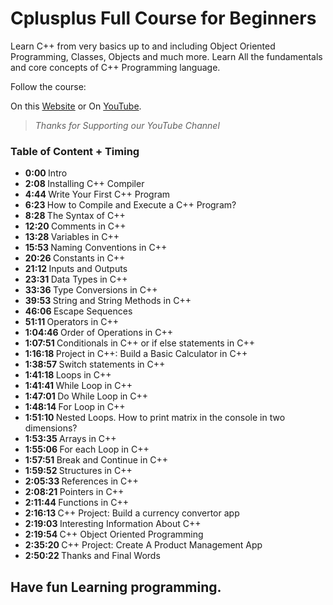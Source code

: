 # Cplusplus Full Course for Beginners

Learn C++ from very basics up to and including Object Oriented Programming, Classes, Objects and much more. Learn All the fundamentals and core concepts of C++ Programming language.

Follow the course:

On this [Website](https://coding-aqyanoos.github.io/Cplusplus-full-course-for-beginners/) or On [YouTube](https://youtu.be/yn1qZsQlyWs).


> _Thanks for Supporting our YouTube Channel_

### Table of Content + Timing

<ul >
    <li><strong>0:00 </strong> Intro</li>
    <li><strong>2:08 </strong> Installing C++ Compiler</li>
    <li><strong>4:44 </strong> Write Your First C++ Program</li>
    <li><strong>6:23 </strong> How to Compile and Execute a C++ Program?</li>
    <li><strong>8:28 </strong> The Syntax of C++</li>
    <li><strong>12:20 </strong> Comments in C++</li>
    <li><strong>13:28 </strong> Variables in C++</li>
    <li><strong>15:53 </strong> Naming Conventions in C++</li>
    <li><strong>20:26 </strong> Constants in C++</li>
    <li><strong>21:12 </strong> Inputs and Outputs</li>
    <li><strong>23:31 </strong> Data Types in C++</li>
    <li><strong>33:36 </strong> Type Conversions in C++</li>
    <li><strong>39:53 </strong> String and String Methods in C++</li>
    <li><strong>46:06 </strong> Escape Sequences</li>
    <li><strong>51:11 </strong> Operators in C++</li>
    <li><strong>1:04:46 </strong> Order of Operations in C++</li>
    <li><strong>1:07:51 </strong> Conditionals in C++ or if else statements in C++</li>
    <li><strong>1:16:18 </strong> Project in C++: Build a Basic Calculator in C++</li>
    <li><strong>1:38:57 </strong> Switch statements in C++</li>
    <li><strong>1:41:18 </strong> Loops in C++</li>
    <li><strong>1:41:41 </strong> While Loop in C++</li>
    <li><strong>1:47:01 </strong> Do While Loop in C++</li>
    <li><strong>1:48:14 </strong> For Loop in C++</li>
    <li><strong>1:51:10 </strong> Nested Loops. How to print matrix in the console in two dimensions?</li>
    <li><strong>1:53:35 </strong> Arrays in C++</li>
    <li><strong>1:55:06 </strong> For each Loop in C++</li>
    <li><strong>1:57:51 </strong> Break and Continue in C++</li>
    <li><strong>1:59:52 </strong> Structures in C++</li>
    <li><strong>2:05:33 </strong> References in C++</li>
    <li><strong>2:08:21 </strong> Pointers in C++</li>
    <li><strong>2:11:44 </strong> Functions in C++</li>
    <li><strong>2:16:13 </strong> C++ Project: Build a currency convertor app</li>
    <li><strong>2:19:03 </strong> Interesting Information About C++</li>
    <li><strong>2:19:54 </strong> C++ Object Oriented Programming</li>
    <li><strong>2:35:20 </strong> C++ Project: Create A Product Management App</li>
    <li><strong>2:50:22 </strong> Thanks and Final Words</li>
</ul>


## Have fun Learning programming.
